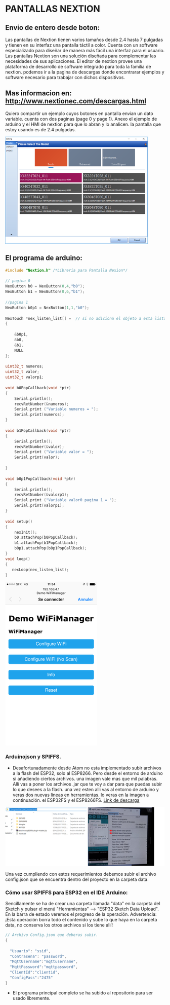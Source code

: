 # PANTALLAS NEXTION

## Envio de entero desde boton:
Las pantallas de Nextion tienen varios tamaños desde 2.4 hasta 7 pulgadas y tienen en su interfaz una pantalla táctil a color.
Cuenta con un software especializado para diseñar de manera más fácil una interfaz  para el usuario.
Las pantallas Nextion son una solución diseñada para complementar las necesidades de sus aplicaciones.
El editor de nextion provee una plataforma de desarrollo de software integrado para toda la familia de nextion.
podemos ir a la pagina de descargas donde encontrarar ejemplos y software necesario para trabajar con dichos dispositivos. 
## Mas informacion en: http://www.nextionec.com/descargas.html

Quiero compartir un ejemplo cuyos botones en pantalla envian un dato variable. cuenta con dos paginas (page 0 y page 1). Anexo el ejemplo de arduino y el HMI de nextion para que lo abran y lo analicen. la pantalla que estoy usando es de 2.4 pulgadas.

![Pantalla nextion](https://github.com/uagaviria/Pantallas-Nextion/blob/master/Imagenes/inicio.png) 



## El programa de arduino:

```cpp
#include "Nextion.h" /*Libreria para Pantalla Nexion*/

// pagina 0
NexButton b0 = NexButton(0,4,"b0");
NexButton b1 = NexButton(0,6,"b1");

//pagina 1
NexButton b0p1 = NexButton(1,1,"b0");

NexTouch *nex_listen_list[] =  // si no adiciona el objeto a esta lista no recibe datos el arduino.
{

    &b0p1,
    &b0,
    &b1,
    NULL
};

uint32_t numeros;
uint32_t valor;
uint32_t valorp1;

void b0PopCallback(void *ptr)
{ 
    Serial.println();
    recvRetNumber(&numeros);
    Serial.print ("Variable numeros = ");
    Serial.print(numeros);
}
   
void b1PopCallback(void *ptr)
{ 
    Serial.println();
    recvRetNumber(&valor);
    Serial.print ("Variable valor = ");
    Serial.print(valor);

}

void b0p1PopCallback(void *ptr)
{ 
    Serial.println();
    recvRetNumber(&valorp1);
    Serial.print ("Variable valor0 pagina 1 = ");
    Serial.print(valorp1);
}

void setup()
{
    nexInit();
    b0.attachPop(b0PopCallback);
    b1.attachPop(b1PopCallback);
    b0p1.attachPop(b0p1PopCallback);
}
void loop()
{
   nexLoop(nex_listen_list);
}       

```


![WifiManagerAsync ](https://github.com/uagaviria/ESP32_WEBSERVER/blob/master/imagenes/wifimanager.png)

### Arduinojson y SPIFFS.
- Desafortunadamente desde Atom no esta implementado subir archivos a la flash del ESP32, solo al  ESP8266. Pero desde el entorno de arduino si añadiendo ciertos archivos.
una imagen vale mas que mil palabras. Allí vas a poner los archivos .jar que te voy a dar para que puedas subir lo que desees a la flash.
una vez esten alli vas al entorno de arduino y veras dos nuevas lineas en herramientas. lo veras en la imagen a continuación.
el ESP32FS y el ESP8266FS.
[Link de descarga ](https://github.com/uagaviria/ESP32_WEBSERVER/tree/master/SPIFFS_UPLOAD)


![Subir archivos a la flash](https://raw.githubusercontent.com/uagaviria/ESP32_WEBSERVER/master/imagenes/spiffs.png)

Una vez cumpliendo con estos requerimientos debemos subir el archivo config.json que se encuentra dentro del proyecto en la carpeta data.

### Cómo usar SPIFFS para ESP32 en el IDE Arduino:
Sencillamente se ha de crear una carpeta llamada "data" en la carpeta del Sketch y pulsar el menú "Herramientas" --> "ESP32 Sketch Data Upload". En la barra de estado veremos el progreso de la operación.
Advertencia: ¡Esta operación borra todo el contenido y sube lo que haya en la carpeta data, no conserva los otros archivos si los tiene allí!

```cpp
// Archivo Config.json que deberas subir.
{
  
  "Usuario": "ssid",
  "Contrasena": "password",
  "MqttUsername":"mqttusername",
  "MqttPassword":"mqttpassword",
  "ClientId":"clientid",
  "ConfigPass":"2475"
}  

```

- El programa principal completo se ha subido al repositorio para ser usado libremente.
